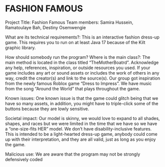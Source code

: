 # FASHION FAMOUS
Project Title: Fashion Famous
Team members: Samira Hussein, Ramatoulaye Bah, Destiny Osemwengie

What are its technical requirements?:
This is an interactive fashion dress-up game. This requires you to run on at least Java 17 because of the Kilt graphic library. 

How should somebody run the program? Where is the main class?:
The main method is located in the class titled “TheMotherBoatrd”. 
Acknowledge any help, references, inspiration, or outside resources you used. If your game includes any art or sound assets or includes the work of others in any way, credit the creator(s) and link to the source(s).
Our group got inspiration from the newly famous Roblox game “Dress to Impress”. We have music from the song “Around the World” that plays throughout the game.

Known issues:
One known issue is that the game could glitch being that we have so many assets, in addition, you might have to triple-click some of the buttons because they are lowly sensitive.

Societal impact:
Our model is skinny, we would love to expand to all shades, shapes, and races but we were limited in the time that we have so we have a “one-size-fits HER” model. We don’t have disability-inclusive features. This is intended to be a light-hearted dress-up game, anybody could come up with their interpretation, and they are all valid, just as long as you enjoy the game.

Malicious use:
We are aware that the program may not be strongly defensively coded

